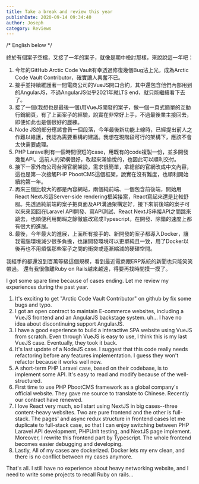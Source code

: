 ```yaml
---
title: Take a break and review this year
publishDate: 2020-09-14 09:34:40
author: Joseph
category: Reviews
---
```


/* English below */

終於有個案子空檔，又接了一年的案子，就像是期中檢討那樣，來說說這一年吧：
1. 今年的GitHub Arctic Code Vault有幸透過修復幾個Bug沾上光，成為Arctic Code Vault Contributor，確實讓人興奮不已。
2. 接手並持續維護著一間電商公司的VueJS開口合約，其中還包含他們內部用到的AngularJS，不過AngularJS似乎2021年就LTS end，就只能繼續看下去了。
3. 接了一個(我想也是最後一個)用VueJS開發的案子，做一個一頁式簡單的互動行銷網頁，有了上面案子的經驗，說實在非常好上手，不過最後業主接回去，即便如此也是個很好的歷練。
4. Node JS的部分應該會告一個段落，今年最後新功能上線時，已經提出前人之作難以維護，我認為需要重構的建議。我想在現階段可行的架構下，應該不會太快需要處理。
5. PHP Laravel則有一個時間很短的case，用既有的code複製一份，並多開發幾隻API。這前人的架構很好，改起來滿愉悅的，也因此可以順利交付。
6. 接下一家外商公司台灣官網架設，需求很簡單，拿總部的官網改成中文內容，這也是第一次接觸PHP PbootCMS這個框架，說實在沒有難度，也順利開始續約第一年。
7. 再來三個比較大的都是內容網站，兩個純前端、一個包含前後端，開始用React NextJS這Server-side rendering框架接案，React寫起來還是比較舒服。先透過純前端的案子把頁面及API溝通架構定好，接下來前後端的案子可以來來回回在Laravel API開發、寫API測試、React NextJS串接API之間跳來跳去，也順便利用閒暇之餘徹底改寫成Typescript，在開發、除錯的速度上都有很大的進展。
8. 最後，今年最大的進展，上面所有接手的、新開發的案子都導入Docker，讓我電腦環境減少很多負擔，也讓開發環境可以更單純且一致，用了Docker以後再也不用煩惱那些案子之間的衝突或逐漸縮減的硬碟空間。

我經手的都還沒到百萬等級這個規模，看到最近電商跟ERP系統的新聞也只能笑笑帶過。
還有我很像離Ruby on Rails越來越遠，得要再找時間摸一摸了。 

I got some spare time because of cases ending. Let me review my experiences during the past year.

1. It's exciting to get "Arctic Code Vault Contributor" on github by fix some bugs and typo.
2. I got an open contract to maintain E-commerce websites, including a VueJS frontend and an AngularJS backstage system. uh... I have no idea about discontinuing support AngularJS.
3. I have a good experience to build a interactive SPA website using VueJS from scratch. Even through VueJS is easy to use, I think this is my last VueJS case. Eventually, they took it back.
4. It's last update of a NodeJS case. I suggest that this code really needs refactoring before any features implementation. I guess they won't refactor because it works well now.
5. A short-term PHP Laravel case, based on their codebase, is to implement some API. It's easy to read and modify because of the well-structured.
6. First time to use PHP PbootCMS framework as a global company's official website. They gave me source to translate to Chinese. Recently our contract have renewed.
7. I love React very much, so I start using NextJS in big cases--three content-heavy websites. Two are pure frontend and the other is full-stack. The pages' and async redux structure in frontend cases let me duplicate to full-stack case, so that I can enjoy switching between PHP Laravel API development, PHPUnit testing, and NextJS page implement. Moreover, I rewrite this frontend part by Typescript. The whole frontend becomes easier debugging and developing.
8. Lastly, All of my cases are dockerized. Docker lets my env clean, and there is no conflict between my cases anymore.

That's all. I still have no experience about heavy networking website, and I need to write some projects to recall Ruby on rails...
